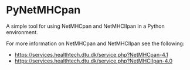 # PyNetMHCpan

A simple tool for using NetMHCpan and NetMHCIIpan in a Python environment.

For more information on NetMHCpan and NetMHCIIpan see the following:
- https://services.healthtech.dtu.dk/service.php?NetMHCpan-4.1
- https://services.healthtech.dtu.dk/service.php?NetMHCIIpan-4.0
